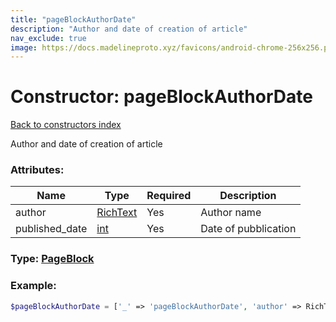 ```yaml
---
title: "pageBlockAuthorDate"
description: "Author and date of creation of article"
nav_exclude: true
image: https://docs.madelineproto.xyz/favicons/android-chrome-256x256.png
---
```

# Constructor: pageBlockAuthorDate  
[Back to constructors index](/API_docs/constructors/index.html)



Author and date of creation of article

### Attributes:

| Name     |    Type       | Required | Description |
|----------|---------------|----------|-------------|
|author|[RichText](/API_docs/types/RichText.html) | Yes|Author name|
|published\_date|[int](/API_docs/types/int.html) | Yes|Date of pubblication|



### Type: [PageBlock](/API_docs/types/PageBlock.html)


### Example:

```php
$pageBlockAuthorDate = ['_' => 'pageBlockAuthorDate', 'author' => RichText, 'published_date' => int];
```  
